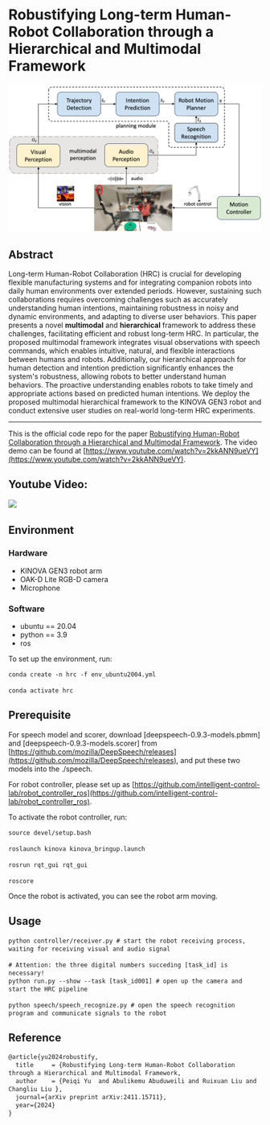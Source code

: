 # Robustifying Long-term Human-Robot Collaboration through a Hierarchical and Multimodal Framework
![Architecture](/assets/images/architecture.png)

## Abstract
Long-term Human-Robot Collaboration (HRC) is crucial for developing flexible manufacturing systems and for integrating companion robots into daily human environments over extended periods. However, sustaining such collaborations requires overcoming challenges such as accurately understanding human intentions, maintaining robustness in noisy and dynamic environments, and adapting to diverse user behaviors.
This paper presents a novel **multimodal** and **hierarchical** framework to address these challenges, facilitating efficient and robust long-term HRC. In particular, the proposed multimodal framework integrates visual observations with speech commands, which enables intuitive, natural, and flexible interactions between humans and robots. Additionally, our hierarchical approach for human detection and intention prediction significantly enhances the system's robustness, allowing robots to better understand human behaviors. The proactive understanding enables robots to take timely and appropriate actions based on predicted human intentions. 
We deploy the proposed multimodal hierarchical framework to the KINOVA GEN3 robot and conduct extensive user studies on real-world long-term HRC experiments. 
***


This is the official code repo for the paper [Robustifying Human-Robot Collaboration through a Hierarchical and Multimodal Framework](https://arxiv.org/abs/2411.15711). The video demo can be found at [https://www.youtube.com/watch?v=2kkANN9ueVY](https://www.youtube.com/watch?v=2kkANN9ueVY).

## Youtube Video:
[![](https://i.ytimg.com/vi/2kkANN9ueVY/maxresdefault.jpg)](https://www.youtube.com/watch?v=2kkANN9ueVY "")


## Environment
### Hardware
- KINOVA GEN3 robot arm
- OAK-D Lite RGB-D camera
- Microphone

### Software
- ubuntu == 20.04
- python == 3.9
- ros

To set up the environment, run:
```
conda create -n hrc -f env_ubuntu2004.yml

conda activate hrc
```

## Prerequisite
For speech model and scorer, download [deepspeech-0.9.3-models.pbmm] and [deepspeech-0.9.3-models.scorer] from [https://github.com/mozilla/DeepSpeech/releases](https://github.com/mozilla/DeepSpeech/releases), and put these two models into the ./speech.

For robot controller, please set up as [https://github.com/intelligent-control-lab/robot_controller_ros](https://github.com/intelligent-control-lab/robot_controller_ros).

To activate the robot controller, run:
```
source devel/setup.bash

roslaunch kinova kinova_bringup.launch

rosrun rqt_gui rqt_gui

roscore
```
Once the robot is activated, you can see the robot arm moving.

## Usage
```
python controller/receiver.py # start the robot receiving process, waiting for receiving visual and audio signal

# Attention: the three digital numbers succeding [task_id] is necessary!
python run.py --show --task [task_id001] # open up the camera and start the HRC pipeline

python speech/speech_recognize.py # open the speech recognition program and communicate signals to the robot
```

## Reference
```
@article{yu2024robustify,
  title     = {Robustifying Long-term Human-Robot Collaboration through a Hierarchical and Multimodal Framework,
  author    = {Peiqi Yu  and Abulikemu Abuduweili and Ruixuan Liu and Changliu Liu },
  journal={arXiv preprint arXiv:2411.15711},
  year={2024}
}
```



